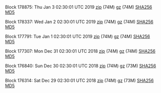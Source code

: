 Block 178875: Thu Jan  3 02:30:01 UTC 2019 [zip](https://files.01coin.io/mainnet/2019-01-03/bootstrap.dat.zip) (74M) [gz](https://files.01coin.io/mainnet/2019-01-03/bootstrap.dat.tar.gz) (74M) [SHA256](https://files.01coin.io/mainnet/2019-01-03/sha256.txt) [MD5](https://files.01coin.io/mainnet/2019-01-03/md5.txt)

Block 178337: Wed Jan  2 02:30:01 UTC 2019 [zip](https://files.01coin.io/mainnet/2019-01-02/bootstrap.dat.zip) (74M) [gz](https://files.01coin.io/mainnet/2019-01-02/bootstrap.dat.tar.gz) (74M) [SHA256](https://files.01coin.io/mainnet/2019-01-02/sha256.txt) [MD5](https://files.01coin.io/mainnet/2019-01-02/md5.txt)

Block 177791: Tue Jan  1 02:30:01 UTC 2019 [zip](https://files.01coin.io/mainnet/2019-01-01/bootstrap.dat.zip) (74M) [gz](https://files.01coin.io/mainnet/2019-01-01/bootstrap.dat.tar.gz) (74M) [SHA256](https://files.01coin.io/mainnet/2019-01-01/sha256.txt) [MD5](https://files.01coin.io/mainnet/2019-01-01/md5.txt)

Block 177307: Mon Dec 31 02:30:01 UTC 2018 [zip](https://files.01coin.io/mainnet/2018-12-31/bootstrap.dat.zip) (74M) [gz](https://files.01coin.io/mainnet/2018-12-31/bootstrap.dat.tar.gz) (74M) [SHA256](https://files.01coin.io/mainnet/2018-12-31/sha256.txt) [MD5](https://files.01coin.io/mainnet/2018-12-31/md5.txt)

Block 176840: Sun Dec 30 02:30:01 UTC 2018 [zip](https://files.01coin.io/mainnet/2018-12-30/bootstrap.dat.zip) (74M) [gz](https://files.01coin.io/mainnet/2018-12-30/bootstrap.dat.tar.gz) (73M) [SHA256](https://files.01coin.io/mainnet/2018-12-30/sha256.txt) [MD5](https://files.01coin.io/mainnet/2018-12-30/md5.txt)

Block 176314: Sat Dec 29 02:30:01 UTC 2018 [zip](https://files.01coin.io/mainnet/2018-12-29/bootstrap.dat.zip) (74M) [gz](https://files.01coin.io/mainnet/2018-12-29/bootstrap.dat.tar.gz) (73M) [SHA256](https://files.01coin.io/mainnet/2018-12-29/sha256.txt) [MD5](https://files.01coin.io/mainnet/2018-12-29/md5.txt)
